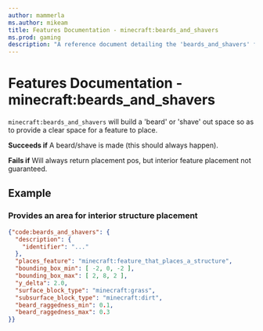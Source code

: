 ```yaml
---
author: mammerla
ms.author: mikeam
title: Features Documentation - minecraft:beards_and_shavers
ms.prod: gaming
description: "A reference document detailing the 'beards_and_shavers' feature"
---
```


# Features Documentation - minecraft:beards_and_shavers

`minecraft:beards_and_shavers` will build a 'beard' or 'shave' out space so as to provide a clear space for a feature to place.

**Succeeds if**
A beard/shave is made (this should always happen).

**Fails if**
Will always return placement pos, but interior feature placement not guaranteed.

## Example

### Provides an area for interior structure placement

```json
{"code:beards_and_shavers": {
  "description": {
    "identifier": "..."
  },
  "places_feature": "minecraft:feature_that_places_a_structure",
  "bounding_box_min": [ -2, 0, -2 ],
  "bounding_box_max": [ 2, 8, 2 ],
  "y_delta": 2.0,
  "surface_block_type": "minecraft:grass",
  "subsurface_block_type": "minecraft:dirt",
  "beard_raggedness_min": 0.1,
  "beard_raggedness_max": 0.3
}}
```
